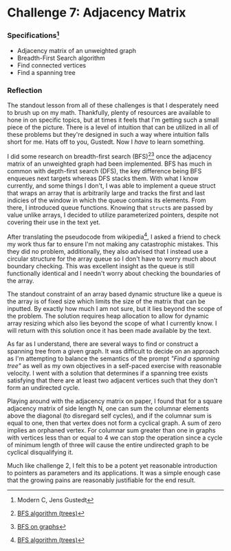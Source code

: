 # Challenge 7: Adjacency Matrix

### Specifications[^1]

- Adjacency matrix of an unweighted graph
- Breadth-First Search algorithm
- Find connected vertices
- Find a spanning tree

### Reflection

The standout lesson from all of these challenges is that I desperately need to
brush up on my math. Thankfully, plenty of resources are available to hone in
on specific topics, but at times it feels that I'm getting such a small piece
of the picture. There is a level of intuition that can be utilized in all of
these problems but they're designed in such a way where intuition falls short
for me. Hats off to you, Gustedt. Now I *have* to learn something.

I did some research on breadth-first search (BFS)[^2][^3] once the adjacency matrix of
an unweighted graph had been implemented. BFS has much in common with
depth-first search (DFS), the key difference being BFS enqueues next targets
whereas DFS stacks them. With what I know currently, and some things I don't, I
was able to implement a queue struct that wraps an array that is arbitrarily
large and tracks the first and last indicies of the window in which the queue
contains its elements. From there, I introduced queue functions. Knowing that
`struct`s are passed by value unlike arrays, I decided to utilize parameterized
pointers, despite not covering their use in the text yet.

After translating the pseudocode from wikipedia[^2], I asked a friend to check my
work thus far to ensure I'm not making any catastrophic mistakes. This they did
no problem, additionally, they also advised that I instead use a circular
structure for the array queue so I don't have to worry much about boundary
checking. This was excellent insight as the queue is still functionally
identical and I needn't worry about checking the boundaries of the array. 

The standout constraint of an array based dynamic structure like a queue is the
array is of fixed size which limits the size of the matrix that can be
inputted. By exactly how much I am not sure, but it lies beyond the scope of
the problem. The solution requires heap allocation to allow for dynamic array
resizing which also lies beyond the scope of what I currently know. I will
return with this solution once it has been made available by the text.  

As far as I understand, there are several ways to find or construct a spanning
tree from a given graph. It was difficult to decide on an approach as I'm
attempting to balance the semantics of the prompt *"Find a spanning tree"* as
well as my own objectives in a self-paced exercise with reasonable velocity. I
went with a solution that determines if a spanning tree exists satisfying that
there are at least two adjacent vertices such that they don't form an
undirected cycle.

Playing around with the adjacency matrix on paper, I found that for a square
adjacency matrix of side length N, one can sum the columnar elements above the
diagonal (to disregard self cycles), and if the columnar sum is equal to one,
then that vertex does not form a cyclical graph. A sum of zero implies an
orphaned vertex. For columnar sum greater than one in graphs with vertices less than
or equal to 4 we can stop the operation since a cycle of minimum length of three
will cause the entire undirected graph to be cyclical disqualifying it.

Much like challenge 2, I felt this to be a potent yet reasonable introduction
to pointers as parameters and its applications. It was a simple enough case
that the growing pains are reasonably justifiable for the end result.

[^1]: Modern C, Jens Gustedt
[^2]: [BFS algorithm (trees)](https://en.wikipedia.org/wiki/Breadth-first_search)
[^3]: [BFS on graphs](https://web.archive.org/web/20150326055019/http://www.graph500.org/specifications#sec-6)
